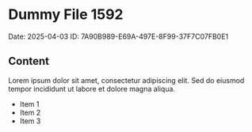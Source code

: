 # Dummy File 1592

Date: 2025-04-03
ID: 7A90B989-E69A-497E-8F99-37F7C07FB0E1

## Content

Lorem ipsum dolor sit amet, consectetur adipiscing elit.
Sed do eiusmod tempor incididunt ut labore et dolore magna aliqua.

* Item 1
* Item 2
* Item 3
